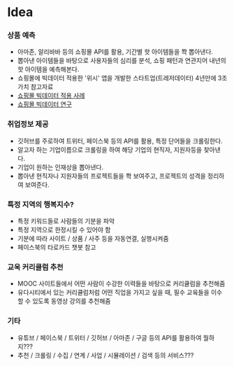 # Idea

### 상품 예측
- 아마존, 알리바바 등의 쇼핑몰 API를 활용, 기간별 핫 아이템들을 쫙 뽑아낸다.
- 뽑아낸 아이템들을 바탕으로 사용자들의 심리를 분석, 쇼핑 패턴과 연관지어 내년의 핫 아이템을 예측해본다.
- 쇼핑몰에 빅데이터 적용한 '위시' 앱을 개발한 스타트업(트레저데이터) 4년만에 3조가치
참고자료
- [쇼핑몰 빅데이터 적용 사례](http://news.hankyung.com/article/201706209443g)
- [쇼핑몰 빅데이터 연구](http://trendinsight.biz/archives/4479)


### 취업정보 제공
- 깃허브를 주로하여 트위터, 페이스북 등의 API를 활용, 특정 단어들을 크롤링한다.
- 알고자 하는 기업이름으로 크롤링을 하여 해당 기업의 현직자, 지원자등을 찾아낸다.
- 기업이 원하는 인재상을 뽑아낸다.
- 뽑아낸 현직자나 지원자들의 프로젝트들을 쫙 보여주고, 프로젝트의 성격을 정리하여 보여준다.


### 특정 지역의 행복지수?
- 특정 키워드들로 사람들의 기분을 파악
- 특정 지역으로 한정시킬 수 있어야 함
- 기분에 따라 사이트 / 상품 / 사주 등을 자동연결, 실행시켜줌
- 페이스북의 타로카드 챗봇 참고


### 교욱 커리큘럼 추천
- MOOC 사이트들에서 어떤 사람이 수강한 이력들을 바탕으로 커리큘럼을 추천해줌
- 유다시티에서 있는 커리큘럼처럼 어떤 직업을 가지고 싶을 때, 필수 교육들을 이수할 수 있도록 동영상 강의를 추천해줌


### 기타
- 유튜브 / 페이스북 / 트위터 / 깃허브 / 아마존 / 구글 등의 API를 활용하여 뭘하지???
- 추천 / 크롤링 / 수집 / 연계 / 사업 / 시뮬레이션 / 검색 등의 서비스???
